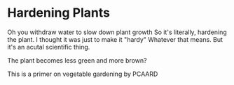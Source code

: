 # Hardening Plants

Oh you withdraw water to slow down plant growth
So it's literally, hardening the plant.
I thought it was just to make it "hardy"
Whatever that means.
But it's an acutal scientific thing.

The plant becomes less green and more brown?

This is a primer on vegetable gardening
by PCAARD